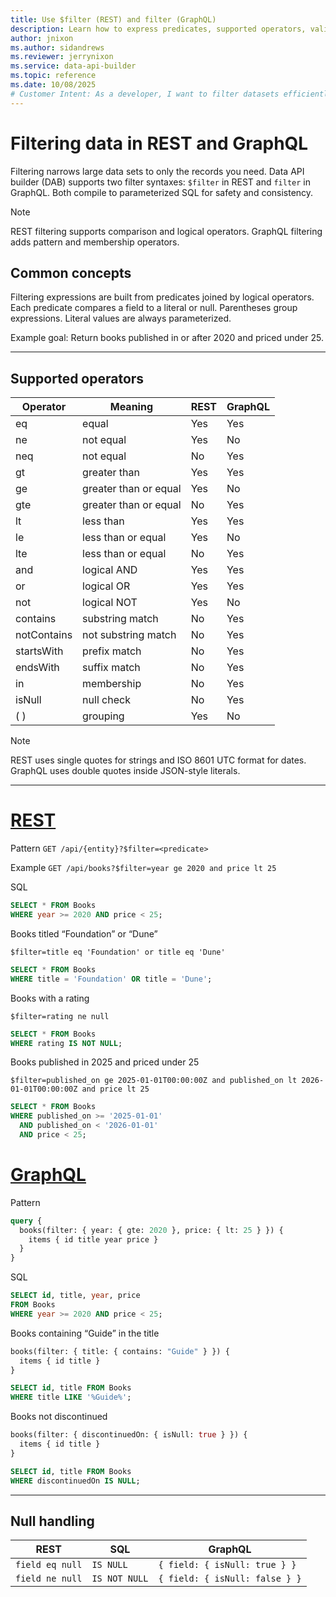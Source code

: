 ```yaml
---
title: Use $filter (REST) and filter (GraphQL)
description: Learn how to express predicates, supported operators, validation rules, and see example translations to parameterized SQL (SQL Server) for filtering in Data API builder.
author: jnixon
ms.author: sidandrews
ms.reviewer: jerrynixon
ms.service: data-api-builder
ms.topic: reference
ms.date: 10/08/2025
# Customer Intent: As a developer, I want to filter datasets efficiently and safely and understand the SQL produced.
---
```


# Filtering data in REST and GraphQL

Filtering narrows large data sets to only the records you need. Data API builder (DAB) supports two filter syntaxes: `$filter` in REST and `filter` in GraphQL. Both compile to parameterized SQL for safety and consistency.

> [!NOTE]
> REST filtering supports comparison and logical operators. GraphQL filtering adds pattern and membership operators.

## Common concepts

Filtering expressions are built from predicates joined by logical operators. Each predicate compares a field to a literal or null. Parentheses group expressions. Literal values are always parameterized.

Example goal: Return books published in or after 2020 and priced under 25.

---

## Supported operators

| Operator    | Meaning               | REST | GraphQL |
| ----------- | --------------------- | ---- | ------- |
| eq          | equal                 | Yes  | Yes     |
| ne          | not equal             | Yes  | No      |
| neq         | not equal             | No   | Yes     |
| gt          | greater than          | Yes  | Yes     |
| ge          | greater than or equal | Yes  | No      |
| gte         | greater than or equal | No   | Yes     |
| lt          | less than             | Yes  | Yes     |
| le          | less than or equal    | Yes  | No      |
| lte         | less than or equal    | No   | Yes     |
| and         | logical AND           | Yes  | Yes     |
| or          | logical OR            | Yes  | Yes     |
| not         | logical NOT           | Yes  | No      |
| contains    | substring match       | No   | Yes     |
| notContains | not substring match   | No   | Yes     |
| startsWith  | prefix match          | No   | Yes     |
| endsWith    | suffix match          | No   | Yes     |
| in          | membership            | No   | Yes     |
| isNull      | null check            | No   | Yes     |
| ( )         | grouping              | Yes  | No      |

> [!NOTE]
> REST uses single quotes for strings and ISO 8601 UTC format for dates. GraphQL uses double quotes inside JSON-style literals.

---

# [REST](#tab/rest)

Pattern
`GET /api/{entity}?$filter=<predicate>`

Example
`GET /api/books?$filter=year ge 2020 and price lt 25`

SQL

```sql
SELECT * FROM Books
WHERE year >= 2020 AND price < 25;
```

Books titled “Foundation” or “Dune”

```
$filter=title eq 'Foundation' or title eq 'Dune'
```

```sql
SELECT * FROM Books
WHERE title = 'Foundation' OR title = 'Dune';
```

Books with a rating

```
$filter=rating ne null
```

```sql
SELECT * FROM Books
WHERE rating IS NOT NULL;
```

Books published in 2025 and priced under 25

```
$filter=published_on ge 2025-01-01T00:00:00Z and published_on lt 2026-01-01T00:00:00Z and price lt 25
```

```sql
SELECT * FROM Books
WHERE published_on >= '2025-01-01'
  AND published_on < '2026-01-01'
  AND price < 25;
```

# [GraphQL](#tab/graphql)

Pattern

```graphql
query {
  books(filter: { year: { gte: 2020 }, price: { lt: 25 } }) {
    items { id title year price }
  }
}
```

SQL

```sql
SELECT id, title, year, price
FROM Books
WHERE year >= 2020 AND price < 25;
```

Books containing “Guide” in the title

```graphql
books(filter: { title: { contains: "Guide" } }) {
  items { id title }
}
```

```sql
SELECT id, title FROM Books
WHERE title LIKE '%Guide%';
```

Books not discontinued

```graphql
books(filter: { discontinuedOn: { isNull: true } }) {
  items { id title }
}
```

```sql
SELECT id, title FROM Books
WHERE discontinuedOn IS NULL;
```

---

## Null handling

| REST            | SQL           | GraphQL                        |
| --------------- | ------------- | ------------------------------ |
| `field eq null` | `IS NULL`     | `{ field: { isNull: true } }`  |
| `field ne null` | `IS NOT NULL` | `{ field: { isNull: false } }` |
